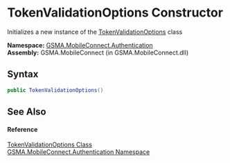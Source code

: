 TokenValidationOptions Constructor
==================================
Initializes a new instance of the [TokenValidationOptions][1] class

**Namespace:** [GSMA.MobileConnect.Authentication][2]  
**Assembly:** GSMA.MobileConnect (in GSMA.MobileConnect.dll)

Syntax
------

```csharp
public TokenValidationOptions()
```


See Also
--------

#### Reference
[TokenValidationOptions Class][1]  
[GSMA.MobileConnect.Authentication Namespace][2]  

[1]: README.md
[2]: ../README.md
[3]: ../../_icons/Help.png